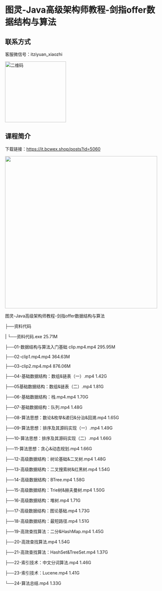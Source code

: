 # 图灵-Java高级架构师教程-剑指offer数据结构与算法

## 联系方式

客服微信号：itziyuan_xiaozhi

<img src="https://ziyuanyun.oss-cn-guangzhou.aliyuncs.com/common/20240614073449/666b82192834a.jpg" width="200" height="200" alt="二维码">

## 课程简介

下载链接：https://it.bcwex.shop/posts?id=5060

<img src="https://ziyuanyun.oss-cn-guangzhou.aliyuncs.com/yun/20241201155344/674c16084827f.jpg" width="500" alt="">

  图灵-Java高级架构师教程-剑指offer数据结构与算法



 ├──资料代码

 | └──资料代码.exe 25.71M

 ├──01-数据结构与算法入门基础 clip.mp4.mp4 295.95M

 ├──02-clip1.mp4.mp4 364.63M

 ├──03-clip2.mp4.mp4 876.06M

 ├──04-基础数据结构：数组&amp;链表（一）.mp4 1.42G

 ├──05基础数据结构：数组&amp;链表（二）.mp4 1.81G

 ├──06-基础数据结构：栈.mp4.mp4 1.70G

 ├──07-基础数据结构：队列.mp4 1.48G

 ├──08-算法思想：数论&amp;枚举&amp;递归&amp;分治&amp;回溯.mp4 1.65G

 ├──09-算法思想：排序及其源码实现（一）.mp4 1.49G

 ├──10-算法思想：排序及其源码实现（二）.mp4 1.66G

 ├──11-算法思想：贪心&amp;动态规划.mp4 1.66G

 ├──12-高级数据结构：树论基础&amp;二叉树.mp4 1.48G

 ├──13-高级数据结构：二叉搜索树&amp;红黑树.mp4 1.54G

 ├──14-高级数据结构：BTree.mp4 1.58G

 ├──15-高级数据结构：Trie树&amp;赫夫曼树.mp4 1.50G

 ├──16-高级数据结构：堆树.mp4 1.71G

 ├──17-高级数据结构：图论基础.mp4 1.73G

 ├──18-高级数据结构：最短路径.mp4 1.51G

 ├──19-高效查找算法：二分&amp;HashMap.mp4 1.45G

 ├──20-高效查找算法.mp4 1.54G

 ├──21-高效查找算法：HashSet&amp;TreeSet.mp4 1.37G

 ├──22-索引技术：中文分词算法.mp4 1.46G

 ├──23-索引技术：Lucene.mp4 1.41G

 └──24-算法总结.mp4 1.33G

  